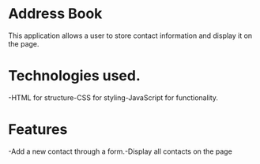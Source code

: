 # Address Book
This application allows a user to store contact information and display it on the page.

# Technologies used.
-HTML for structure-CSS for styling-JavaScript for functionality.

# Features
-Add a new contact through a form.-Display all contacts on the page
